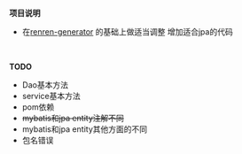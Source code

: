**项目说明** 
- 在[renren-generator](https://gitee.com/renrenio/renren-generator) 的基础上做适当调整 增加适合jpa的代码
<br> 
  
**TODO**
- Dao基本方法
- service基本方法
- pom依赖
- ~~mybatis和jpa entity注解不同~~
- mybatis和jpa entity其他方面的不同
- 包名错误